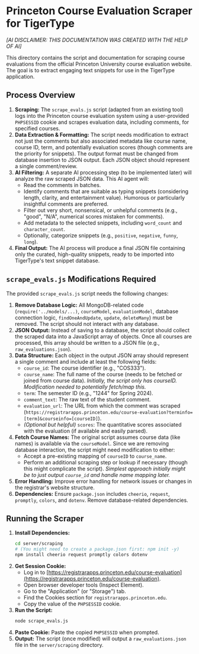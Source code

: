 # Princeton Course Evaluation Scraper for TigerType
*[AI DISCLAIMER: THIS DOCUMENTATION WAS CREATED WITH THE HELP OF AI]*

This directory contains the script and documentation for scraping course evaluations from the official Princeton University course evaluation website. The goal is to extract engaging text snippets for use in the TigerType application.

## Process Overview

1.  **Scraping:** The `scrape_evals.js` script (adapted from an existing tool) logs into the Princeton course evaluation system using a user-provided `PHPSESSID` cookie and scrapes evaluation data, including comments, for specified courses.
2.  **Data Extraction & Formatting:** The script needs modification to extract not just the comments but also associated metadata like course name, course ID, term, and potentially evaluation scores (though comments are the priority for snippets). The output format must be changed from database insertion to JSON output. Each JSON object should represent a single comment/review.
3.  **AI Filtering:** A separate AI processing step (to be implemented later) will analyze the raw scraped JSON data. This AI agent will:
    *   Read the comments in batches.
    *   Identify comments that are suitable as typing snippets (considering length, clarity, and entertainment value). Humorous or particularly insightful comments are preferred.
    *   Filter out very short, nonsensical, or unhelpful comments (e.g., "good", "N/A", numerical scores mistaken for comments).
    *   Add metadata to the selected snippets, including `word_count` and `character_count`.
    *   Optionally, categorize snippets (e.g., `positive`, `negative`, `funny`, `long`).
4.  **Final Output:** The AI process will produce a final JSON file containing only the curated, high-quality snippets, ready to be imported into TigerType's text snippet database.

## `scrape_evals.js` Modifications Required

The provided `scrape_evals.js` script needs the following changes:

1.  **Remove Database Logic:** All MongoDB-related code (`require('../models/...)`, `courseModel`, `evaluationModel`, database connection logic, `findOneAndUpdate`, `update`, `deleteMany`) must be removed. The script should not interact with any database.
2.  **JSON Output:** Instead of saving to a database, the script should collect the scraped data into a JavaScript array of objects. Once all courses are processed, this array should be written to a JSON file (e.g., `raw_evaluations.json`).
3.  **Data Structure:** Each object in the output JSON array should represent a single comment and include at least the following fields:
    *   `course_id`: The course identifier (e.g., "COS333").
    *   `course_name`: The full name of the course (needs to be fetched or joined from course data). *Initially, the script only has courseID. Modification needed to potentially fetch/map this.*
    *   `term`: The semester ID (e.g., "1244" for Spring 2024).
    *   `comment_text`: The raw text of the student comment.
    *   `evaluation_url`: The URL from which the comment was scraped (`https://registrarapps.princeton.edu/course-evaluation?terminfo=[term]&courseinfo=[courseID]`).
    *   *(Optional but helpful)* `scores`: The quantitative scores associated with the evaluation (if available and easily parsed).
4.  **Fetch Course Names:** The original script assumes course data (like names) is available via the `courseModel`. Since we are removing database interaction, the script might need modification to either:
    *   Accept a pre-existing mapping of `courseID` to `course_name`.
    *   Perform an additional scraping step or lookup if necessary (though this might complicate the script). *Simplest approach initially might be to just output `course_id` and handle name mapping later.*
5.  **Error Handling:** Improve error handling for network issues or changes in the registrar's website structure.
6.  **Dependencies:** Ensure `package.json` includes `cheerio`, `request`, `promptly`, `colors`, and `dotenv`. Remove database-related dependencies.

## Running the Scraper

1.  **Install Dependencies:**
    ```bash
    cd server/scraping
    # (You might need to create a package.json first: npm init -y)
    npm install cheerio request promptly colors dotenv
    ```
2.  **Get Session Cookie:**
    *   Log in to [https://registrarapps.princeton.edu/course-evaluation](https://registrarapps.princeton.edu/course-evaluation).
    *   Open browser developer tools (Inspect Element).
    *   Go to the "Application" (or "Storage") tab.
    *   Find the Cookies section for `registrarapps.princeton.edu`.
    *   Copy the value of the `PHPSESSID` cookie.
3.  **Run the Script:**
    ```bash
    node scrape_evals.js
    ```
4.  **Paste Cookie:** Paste the copied `PHPSESSID` when prompted.
5.  **Output:** The script (once modified) will output a `raw_evaluations.json` file in the `server/scraping` directory.